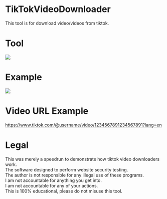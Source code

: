 # TikTokVideoDownloader
 This tool is for download video/videos from tiktok.
 
# Tool
![](https://i.ibb.co/FgxSGS3/tool.png)

# Example
![](https://i.ibb.co/LpkBDHv/example.png)

# Video URL Example
 https://www.tiktok.com/@username/video/1234567891234567891?lang=en

  
# Legal
 This was merely a speedrun to demonstrate how tiktok video downloaders work.<br/>
 The software designed to perform website security testing.<br/>
 The author is not responsible for any illegal use of these programs.<br/>
 I am not accountable for anything you get into.<br/>
 I am not accountable for any of your actions.<br/>
 This is 100% educational, please do not misuse this tool.
